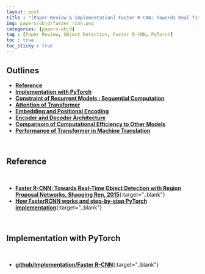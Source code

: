 ```yaml
---
layout: post
title : "[Paper Review & Implementation] Faster R-CNN: Towards Real-Time Object Detection with Region Proposal Networks (Faster R-CNN, 2015)"
img: papers/objd/faster_rcnn.png
categories: [papers-objd]  
tag : [Paper Review, Object Detection, Faster R-CNN, PyTorch]
toc : true
toc_sticky : true
---
```


## **Outlines**
- [**Reference**](#reference)
- [**Implementation with PyTorch**](#implementation-with-pytorch)
- [**Constraint of Recurrent Models : Sequential Computation**](#constraint-of-recurrent-models--sequential-computation)
- [**Attention of Transformer**](#attention-of-transformer)
- [**Embedding and Positional Encoding**](#embedding-and-positional-encoding)
- [**Encoder and Decoder Architecture**](#encoder-and-decoder-architecture)
- [**Comparisoin of Computational Efficiency to Other Models**](#comparisoin-of-computational-efficiency-to-other-models)
- [**Performance of Transformer in Machine Translation**](#performance-of-transformer-in-machine-translation)

<br/>

## **Reference**

<br/>

- [**Faster R-CNN: Towards Real-Time Object Detection with Region Proposal Networks, Shaoqing Ren, 2015**](https://arxiv.org/abs/1506.01497){:target="_blank"}
- [**How FasterRCNN works and step-by-step PyTorch implementation**](https://www.youtube.com/watch?v=4yOcsWg-7g8){:target="_blank"}

<br/>

## **Implementation with PyTorch**

<br/>

- [**github/Implementation/Faster R-CNN**](https://github.com/SuminizZ/Implementation/tree/main/Faster_R-CNN){:target="_blank"}